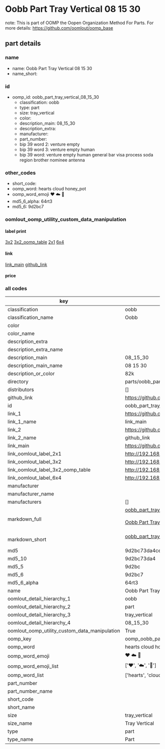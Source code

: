 # Oobb Part Tray Vertical 08 15 30  

note: This is part of OOMP the Oopen Organization Method For Parts. For more details: https://github.com/oomlout/oomp_base

##  part details





### name
* name: Oobb Part Tray Vertical 08 15 30
* name_short: 
### id
* oomp_id: oobb_part_tray_vertical_08_15_30
  * classification: oobb
  * type: part
  * size: tray_vertical
  * color: 
  * description_main: 08_15_30
  * description_extra: 
  * manufacturer: 
  * part_number: 
  * bip 39 word 2: venture empty
  * bip 39 word 3: venture empty human
  * bip 39 word: venture empty human general bar visa process soda region brother nominee antenna

### other_codes
* short_code: 
* oomp_word: hearts cloud honey_pot
* oomp_word_emoji :hearts: :cloud: :honey_pot:
* md5_6_alpha: 64rt3
* md5_6: 9d2bc7






### oomlout_oomp_utility_custom_data_manipulation
#### label print
[3x2](http://192.168.1.245:1112/?label=oomp%2064rt3)
[3x2_oomp_table](http://192.168.1.107:1112/?label=oomp%2064rt3)
[2x1](http://192.168.1.242:1112/?label=oomp%2064rt3)
[6x4](http://192.168.1.55:1112/?label=oomp%2064rt3)    

#### link

[link_main](https://github.com/oomlout/oomlout_oomp_current_version_messy/tree/main/parts/oobb_part_tray_vertical_08_15_30) [github_link](https://github.com/oomlout/oomlout_oomp_part_src/tree/main/parts/oobb_part_tray_vertical_08_15_30)                             

#### price







### all codes 
| key | value |  
| --- | --- |  
| classification | oobb |  
| classification_name | Oobb |  
| color |  |  
| color_name |  |  
| description_extra |  |  
| description_extra_name |  |  
| description_main | 08_15_30 |  
| description_main_name | 08 15 30 |  
| description_or_color | 82k |  
| directory | parts/oobb_part_tray_vertical_08_15_30 |  
| distributors | [] |  
| github_link | https://github.com/oomlout/oomlout_oomp_part_src/tree/main/parts/oobb_part_tray_vertical_08_15_30 |  
| id | oobb_part_tray_vertical_08_15_30 |  
| link_1 | https://github.com/oomlout/oomlout_oomp_current_version_messy/tree/main/parts/oobb_part_tray_vertical_08_15_30 |  
| link_1_name | link_main |  
| link_2 | https://github.com/oomlout/oomlout_oomp_part_src/tree/main/parts/oobb_part_tray_vertical_08_15_30 |  
| link_2_name | github_link |  
| link_main | https://github.com/oomlout/oomlout_oomp_current_version_messy/tree/main/parts/oobb_part_tray_vertical_08_15_30 |  
| link_oomlout_label_2x1 | http://192.168.1.242:1112/?label=oomp%2064rt3 |  
| link_oomlout_label_3x2 | http://192.168.1.245:1112/?label=oomp%2064rt3 |  
| link_oomlout_label_3x2_oomp_table | http://192.168.1.107:1112/?label=oomp%2064rt3 |  
| link_oomlout_label_6x4 | http://192.168.1.55:1112/?label=oomp%2064rt3 |  
| manufacturer |  |  
| manufacturer_name |  |  
| manufacturers | [] |  
| markdown_full | [oobb_part_tray_vertical_08_15_30](https://github.com/oomlout/oomlout_oomp_current_version_messy/tree/main/parts/oobb_part_tray_vertical_08_15_30)<br>[](https://github.com/oomlout/oomlout_oomp_current_version_messy/tree/main/parts/oobb_part_tray_vertical_08_15_30)<br>[Oobb Part Tray Vertical 08 15 30](https://github.com/oomlout/oomlout_oomp_current_version_messy/tree/main/parts/oobb_part_tray_vertical_08_15_30)<br><br> |  
| markdown_short | [oobb_part_tray_vertical_08_15_30](https://github.com/oomlout/oomlout_oomp_current_version_messy/tree/main/parts/oobb_part_tray_vertical_08_15_30)<br><br> |  
| md5 | 9d2bc73da4ce3573d289360cdd924f92 |  
| md5_10 | 9d2bc73da4 |  
| md5_5 | 9d2bc |  
| md5_6 | 9d2bc7 |  
| md5_6_alpha | 64rt3 |  
| name | Oobb Part Tray Vertical 08 15 30 |  
| oomlout_detail_hierarchy_1 | oobb |  
| oomlout_detail_hierarchy_2 | part |  
| oomlout_detail_hierarchy_3 | tray_vertical |  
| oomlout_detail_hierarchy_4 | 08_15_30 |  
| oomlout_oomp_utility_custom_data_manipulation | True |  
| oomp_key | oomp_oobb_part_tray_vertical_08_15_30 |  
| oomp_word | hearts cloud honey_pot |  
| oomp_word_emoji | :hearts: :cloud: :honey_pot: |  
| oomp_word_emoji_list | [':hearts:', ':cloud:', ':honey_pot:'] |  
| oomp_word_list | ['hearts', 'cloud', 'honey_pot'] |  
| part_number |  |  
| part_number_name |  |  
| short_code |  |  
| short_name |  |  
| size | tray_vertical |  
| size_name | Tray Vertical |  
| type | part |  
| type_name | Part |  
